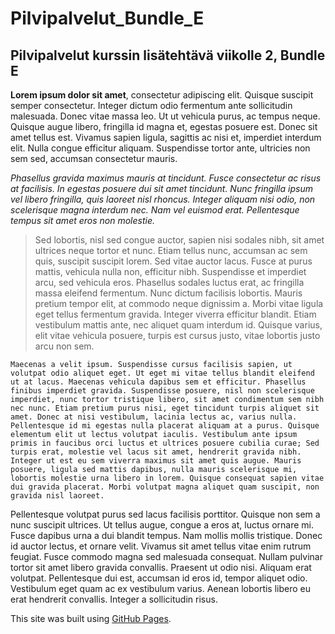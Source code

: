 # Pilvipalvelut_Bundle_E
## Pilvipalvelut kurssin lisätehtävä viikolle 2, Bundle E

**Lorem ipsum dolor sit amet**, consectetur adipiscing elit. Quisque suscipit semper consectetur. Integer dictum odio fermentum ante sollicitudin malesuada. Donec vitae massa leo. Ut ut vehicula purus, ac tempus neque. Quisque augue libero, fringilla id magna et, egestas posuere est. Donec sit amet tellus est. Vivamus sapien ligula, sagittis ac nisi et, imperdiet interdum elit. Nulla congue efficitur aliquam. Suspendisse tortor ante, ultricies non sem sed, accumsan consectetur mauris.

*Phasellus gravida maximus mauris at tincidunt. Fusce consectetur ac risus at facilisis. In egestas posuere dui sit amet tincidunt. Nunc fringilla ipsum vel libero fringilla, quis laoreet nisl rhoncus. Integer aliquam nisi odio, non scelerisque magna interdum nec. Nam vel euismod erat. Pellentesque tempus sit amet eros non molestie.*

>Sed lobortis, nisl sed congue auctor, sapien nisi sodales nibh, sit amet ultrices neque tortor et nunc. Etiam tellus nunc, accumsan ac sem quis, suscipit suscipit lorem. Sed vitae auctor lacus. Fusce at purus mattis, vehicula nulla non, efficitur nibh. Suspendisse et imperdiet arcu, sed vehicula eros. Phasellus sodales luctus erat, ac fringilla massa eleifend fermentum. Nunc dictum facilisis lobortis. Mauris pretium tempor elit, at commodo neque dignissim a. Morbi vitae ligula eget tellus fermentum gravida. Integer viverra efficitur blandit. Etiam vestibulum mattis ante, nec aliquet quam interdum id. Quisque varius, elit vitae vehicula posuere, turpis est cursus justo, vitae lobortis justo arcu non sem.

`Maecenas a velit ipsum. Suspendisse cursus facilisis sapien, ut volutpat odio aliquet eget. Ut eget mi vitae tellus blandit eleifend ut at lacus. Maecenas vehicula dapibus sem et efficitur. Phasellus finibus imperdiet gravida. Suspendisse posuere, nisl non scelerisque imperdiet, nunc tortor tristique libero, sit amet condimentum sem nibh nec nunc. Etiam pretium purus nisi, eget tincidunt turpis aliquet sit amet. Donec at nisi vestibulum, lacinia lectus ac, varius nulla. Pellentesque id mi egestas nulla placerat aliquam at a purus. Quisque elementum elit ut lectus volutpat iaculis. Vestibulum ante ipsum primis in faucibus orci luctus et ultrices posuere cubilia curae; Sed turpis erat, molestie vel lacus sit amet, hendrerit gravida nibh. Integer ut est eu sem viverra maximus sit amet quis augue. Mauris posuere, ligula sed mattis dapibus, nulla mauris scelerisque mi, lobortis molestie urna libero in lorem. Quisque consequat sapien vitae dui gravida placerat. Morbi volutpat magna aliquet quam suscipit, non gravida nisl laoreet.`

Pellentesque volutpat purus sed lacus facilisis porttitor. Quisque non sem a nunc suscipit ultrices. Ut tellus augue, congue a eros at, luctus ornare mi. Fusce dapibus urna a dui blandit tempus. Nam mollis mollis tristique. Donec id auctor lectus, et ornare velit. Vivamus sit amet tellus vitae enim rutrum feugiat. Fusce commodo magna sed malesuada consequat. Nullam pulvinar tortor sit amet libero gravida convallis. Praesent ut odio nisi. Aliquam erat volutpat. Pellentesque dui est, accumsan id eros id, tempor aliquet odio. Vestibulum eget quam ac ex vestibulum varius. Aenean lobortis libero eu erat hendrerit convallis. Integer a sollicitudin risus.

This site was built using [GitHub Pages](https://pages.github.com/).
